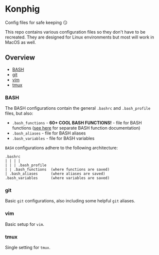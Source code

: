# Konphig
Config files for safe keeping 😏

This repo contains various configuration files so they don't have to be recreated. They are designed for Linux environments but most will work in MacOS as well.

## Overview
 * [BASH](https://github.com/wcarhart/Konphig#bash)
 * [git](https://github.com/wcarhart/Konphig#git)
 * [vim](https://github.com/wcarhart/Konphig#vim)
 * [tmux](https://github.com/wcarhart/Konphig#tmux)
 
### BASH
The BASH configurations contain the general `.bashrc` and `.bash_profile` files, but also:
 * `.bash_functions` - **60+ COOL BASH FUNCTIONS!** - file for BASH functions ([see here](https://github.com/wcarhart/Konphig/blob/master/functions.md) for separate BASH function documentation)
 * `.bash_aliases` - file for BASH aliases
 * `.bash_variables` - file for BASH variables

`BASH` configurations adhere to the following architecture:
```
.bashrc
| | | |
| | | .bash_profile
| | .bash_functions  (where functions are saved)
| .bash_aliases      (where aliases are saved)
.bash_variables      (where variables are saved)
```

### git
Basic `git` configurations, also including some helpful `git` aliases.

### vim
Basic setup for `vim`.

### tmux
Single setting for `tmux`.
